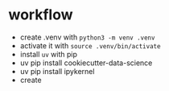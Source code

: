 # workflow

- create .venv with `python3 -m venv .venv`
- activate it with `source .venv/bin/activate`
- install `uv` with pip
- uv pip install cookiecutter-data-science
- uv pip install ipykernel
- create

